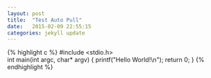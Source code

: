 ```yaml
---
layout: post
title:  "Test Auto Pull"
date:   2015-02-09 22:55:15
categories: jekyll update
---
```

{% highlight c %}
#include <stdio.h>  
int main(int argc, char* argv)
{
    printf("Hello World!\n");
    return 0;
}
{% endhighlight %}

